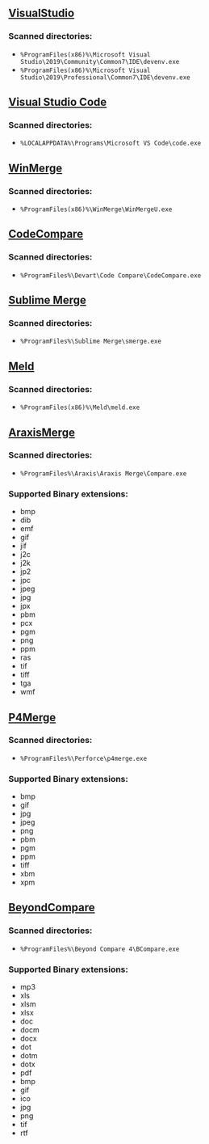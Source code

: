 
## [VisualStudio](https://docs.microsoft.com/en-us/visualstudio/ide/reference/diff)

### Scanned directories:

 * `%ProgramFiles(x86)%\Microsoft Visual Studio\2019\Community\Common7\IDE\devenv.exe`
 * `%ProgramFiles(x86)%\Microsoft Visual Studio\2019\Professional\Common7\IDE\devenv.exe`

## [Visual Studio Code](https://code.visualstudio.com/docs/editor/command-line)

### Scanned directories:

 * `%LOCALAPPDATA%\Programs\Microsoft VS Code\code.exe`

## [WinMerge](https://manual.winmerge.org/en/Command_line.html)

### Scanned directories:

 * `%ProgramFiles(x86)%\WinMerge\WinMergeU.exe`

## [CodeCompare](https://www.devart.com/codecompare/docs/index.html?comparing_via_command_line.htm)

### Scanned directories:

 * `%ProgramFiles%\Devart\Code Compare\CodeCompare.exe`

## [Sublime Merge](https://www.sublimemerge.com/)

### Scanned directories:

 * `%ProgramFiles%\Sublime Merge\smerge.exe`

## [Meld](https://meldmerge.org/)

### Scanned directories:

 * `%ProgramFiles(x86)%\Meld\meld.exe`

## [AraxisMerge](https://www.araxis.com/merge)

### Scanned directories:

 * `%ProgramFiles%\Araxis\Araxis Merge\Compare.exe`

### Supported Binary extensions:

 * bmp
 * dib
 * emf
 * gif
 * jif
 * j2c
 * j2k
 * jp2
 * jpc
 * jpeg
 * jpg
 * jpx
 * pbm
 * pcx
 * pgm
 * png
 * ppm
 * ras
 * tif
 * tiff
 * tga
 * wmf

## [P4Merge](https://www.perforce.com/products/helix-core-apps/merge-diff-tool-p4merge)

### Scanned directories:

 * `%ProgramFiles%\Perforce\p4merge.exe`

### Supported Binary extensions:

 * bmp
 * gif
 * jpg
 * jpeg
 * png
 * pbm
 * pgm
 * ppm
 * tiff
 * xbm
 * xpm

## [BeyondCompare](https://www.scootersoftware.com/v4help/index.html?command_line_reference.html)

### Scanned directories:

 * `%ProgramFiles%\Beyond Compare 4\BCompare.exe`

### Supported Binary extensions:

 * mp3
 * xls
 * xlsm
 * xlsx
 * doc
 * docm
 * docx
 * dot
 * dotm
 * dotx
 * pdf
 * bmp
 * gif
 * ico
 * jpg
 * png
 * tif
 * rtf
